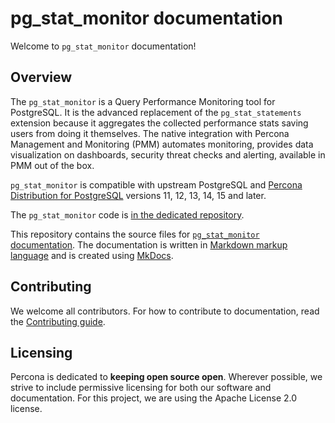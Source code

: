 # pg_stat_monitor documentation


Welcome to `pg_stat_monitor` documentation!

## Overview

The `pg_stat_monitor` is a Query Performance Monitoring tool for PostgreSQL. It is the advanced replacement of the `pg_stat_statements` extension because it aggregates the collected performance stats saving users from doing it themselves. The native integration with Percona Management and Monitoring (PMM) automates monitoring, provides data visualization on dashboards, security threat checks and alerting, available in PMM out of the box.

`pg_stat_monitor` is compatible with upstream PostgreSQL and [Percona Distribution for PostgreSQL](https://www.percona.com/software/postgresql-distribution) versions 11, 12, 13, 14, 15 and later.

The `pg_stat_monitor` code is [in the dedicated repository](https://github.com/percona/pg_stat_monitor/blob/main).

This repository contains the source files for [`pg_stat_monitor` documentation](https://docs.percona.com/pg-stat-monitor/). The documentation is written in [Markdown markup language](https://www.markdownguide.org/) and is created using [MkDocs](https://www.mkdocs.org/). 

## Contributing

We welcome all contributors. For how to contribute to documentation, read the [Contributing guide](https://github.com/percona/pgsm-docs/blob/main/CONTRIBUTING.md).
 
## Licensing

Percona is dedicated to **keeping open source open**. Wherever possible, we strive to include permissive licensing for both our software and documentation. For this project, we are using the Apache License 2.0 license. 
